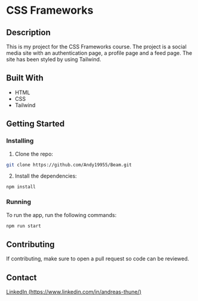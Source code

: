 # CSS Frameworks

## Description

This is my project for the CSS Frameworks course. The project is a social media site with an authentication page, a profile page and a feed page. The site has been styled by using Tailwind.

## Built With

- HTML
- CSS
- Tailwind

## Getting Started

### Installing

1. Clone the repo:

```bash
git clone https://github.com/Andy19955/Beam.git
```

2. Install the dependencies:

```
npm install
```

### Running

To run the app, run the following commands:

```bash
npm run start
```

## Contributing

If contributing, make sure to open a pull request so code can be reviewed.

## Contact

[LinkedIn (https://www.linkedin.com/in/andreas-thune/)](https://www.linkedin.com/in/andreas-thune/)
